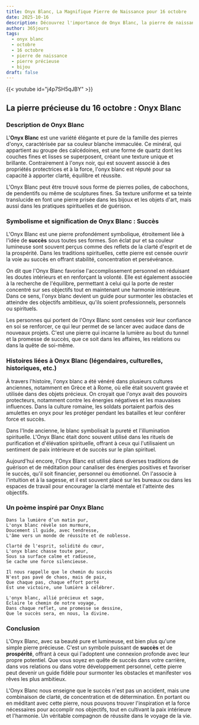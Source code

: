 ```yaml
---
title: Onyx Blanc, La Magnifique Pierre de Naissance pour 16 octobre
date: 2025-10-16
description: Découvrez l'importance de Onyx Blanc, la pierre de naissance du 16 octobre qui symbolise Succès. Laissez sa beauté et sa signification illuminer votre journée.
author: 365jours
tags:
  - onyx blanc
  - octobre
  - 16 octobre
  - pierre de naissance
  - pierre précieuse
  - bijou
draft: false
---
```


{{< youtube id="j4p7SH5qJBY" >}}

## La pierre précieuse du 16 octobre : Onyx Blanc

### Description de Onyx Blanc

L'**Onyx Blanc** est une variété élégante et pure de la famille des pierres d'onyx, caractérisée par sa couleur blanche immaculée. Ce minéral, qui appartient au groupe des calcédoines, est une forme de quartz dont les couches fines et lisses se superposent, créant une texture unique et brillante. Contrairement à l'onyx noir, qui est souvent associé à des propriétés protectrices et à la force, l'onyx blanc est réputé pour sa capacité à apporter clarté, équilibre et réussite.

L'Onyx Blanc peut être trouvé sous forme de pierres polies, de cabochons, de pendentifs ou même de sculptures fines. Sa texture uniforme et sa teinte translucide en font une pierre prisée dans les bijoux et les objets d'art, mais aussi dans les pratiques spirituelles et de guérison.

### Symbolisme et signification de Onyx Blanc : Succès

L'Onyx Blanc est une pierre profondément symbolique, étroitement liée à l'idée de **succès** sous toutes ses formes. Son éclat pur et sa couleur lumineuse sont souvent perçus comme des reflets de la clarté d'esprit et de la prospérité. Dans les traditions spirituelles, cette pierre est censée ouvrir la voie au succès en offrant stabilité, concentration et persévérance.

On dit que l'Onyx Blanc favorise l'accomplissement personnel en réduisant les doutes intérieurs et en renforçant la volonté. Elle est également associée à la recherche de l'équilibre, permettant à celui qui la porte de rester concentré sur ses objectifs tout en maintenant une harmonie intérieure. Dans ce sens, l'onyx blanc devient un guide pour surmonter les obstacles et atteindre des objectifs ambitieux, qu'ils soient professionnels, personnels ou spirituels.

Les personnes qui portent de l'Onyx Blanc sont censées voir leur confiance en soi se renforcer, ce qui leur permet de se lancer avec audace dans de nouveaux projets. C'est une pierre qui incarne la lumière au bout du tunnel et la promesse de succès, que ce soit dans les affaires, les relations ou dans la quête de soi-même.

### Histoires liées à Onyx Blanc (légendaires, culturelles, historiques, etc.)

À travers l'histoire, l'onyx blanc a été vénéré dans plusieurs cultures anciennes, notamment en Grèce et à Rome, où elle était souvent gravée et utilisée dans des objets précieux. On croyait que l'onyx avait des pouvoirs protecteurs, notamment contre les énergies négatives et les mauvaises influences. Dans la culture romaine, les soldats portaient parfois des amulettes en onyx pour les protéger pendant les batailles et leur conférer force et succès.

Dans l'Inde ancienne, le blanc symbolisait la pureté et l'illumination spirituelle. L'Onyx Blanc était donc souvent utilisé dans les rituels de purification et d'élévation spirituelle, offrant à ceux qui l'utilisaient un sentiment de paix intérieure et de succès sur le plan spirituel.

Aujourd'hui encore, l'Onyx Blanc est utilisé dans diverses traditions de guérison et de méditation pour canaliser des énergies positives et favoriser le succès, qu'il soit financier, personnel ou émotionnel. On l'associe à l'intuition et à la sagesse, et il est souvent placé sur les bureaux ou dans les espaces de travail pour encourager la clarté mentale et l'atteinte des objectifs.

### Un poème inspiré par Onyx Blanc

	Dans la lumière d’un matin pur,  
	L'onyx blanc révèle son murmure,  
	Doucement il guide, avec tendresse,  
	L'âme vers un monde de réussite et de noblesse.
	
	Clarté de l'esprit, solidité du cœur,  
	L'onyx blanc chasse toute peur,  
	Sous sa surface calme et radieuse,  
	Se cache une force silencieuse.
	
	Il nous rappelle que le chemin du succès  
	N'est pas pavé de chaos, mais de paix,  
	Que chaque pas, chaque effort porté  
	Est une victoire, une lumière à célébrer.
	
	L'onyx blanc, allié précieux et sage,  
	Éclaire le chemin de notre voyage,  
	Dans chaque reflet, une promesse se dessine,  
	Que le succès sera, en nous, la divine.

### Conclusion

L'Onyx Blanc, avec sa beauté pure et lumineuse, est bien plus qu'une simple pierre précieuse. C'est un symbole puissant de **succès** et de **prospérité**, offrant à ceux qui l'adoptent une connexion profonde avec leur propre potentiel. Que vous soyez en quête de succès dans votre carrière, dans vos relations ou dans votre développement personnel, cette pierre peut devenir un guide fidèle pour surmonter les obstacles et manifester vos rêves les plus ambitieux.

L'Onyx Blanc nous enseigne que le succès n'est pas un accident, mais une combinaison de clarté, de concentration et de détermination. En portant ou en méditant avec cette pierre, nous pouvons trouver l'inspiration et la force nécessaires pour accomplir nos objectifs, tout en cultivant la paix intérieure et l'harmonie. Un véritable compagnon de réussite dans le voyage de la vie.
